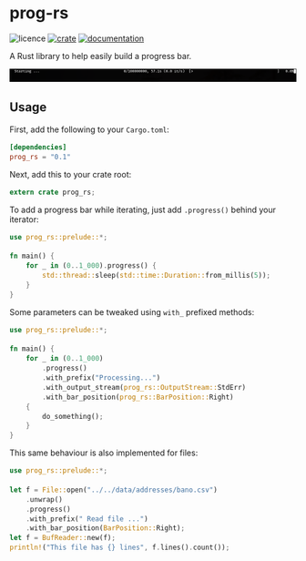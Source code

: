 prog-rs
=======

![licence](https://img.shields.io/github/license/remi-dupre/prog-rs)
[![crate](https://img.shields.io/crates/v/prog_rs.svg)](https://crates.io/crates/prog_rs)
[![documentation](https://docs.rs/prog_rs/badge.svg)](https://docs.rs/prog_rs)


A Rust library to help easily build a progress bar.

![animated screenshot](.illustration.gif)


Usage
-----

First, add the following to your `Cargo.toml`:

```toml
[dependencies]
prog_rs = "0.1"
```

Next, add this to your crate root:

```rust
extern crate prog_rs;
```

To add a progress bar while iterating, just add `.progress()` behind your
iterator:

```rust
use prog_rs::prelude::*;

fn main() {
    for _ in (0..1_000).progress() {
        std::thread::sleep(std::time::Duration::from_millis(5));
    }
}
```

Some parameters can be tweaked using `with_` prefixed methods:

```rust
use prog_rs::prelude::*;

fn main() {
    for _ in (0..1_000)
        .progress()
        .with_prefix("Processing...")
        .with_output_stream(prog_rs::OutputStream::StdErr)
        .with_bar_position(prog_rs::BarPosition::Right)
    {
        do_something();
    }
}
```

This same behaviour is also implemented for files:

```rust
use prog_rs::prelude::*;

let f = File::open("../../data/addresses/bano.csv")
    .unwrap()
    .progress()
    .with_prefix(" Read file ...")
    .with_bar_position(BarPosition::Right);
let f = BufReader::new(f);
println!("This file has {} lines", f.lines().count());
```
